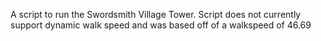 A script to run the Swordsmith Village Tower.
Script does not currently support dynamic walk speed and was based off of a walkspeed of 46.69
